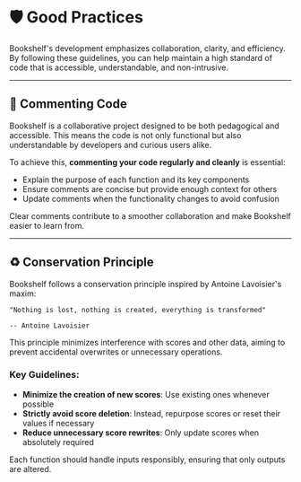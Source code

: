 # 🛡️ Good Practices

Bookshelf's development emphasizes collaboration, clarity, and efficiency. By following these guidelines, you can help maintain a high standard of code that is accessible, understandable, and non-intrusive.

---

## 💬 Commenting Code

Bookshelf is a collaborative project designed to be both pedagogical and accessible. This means the code is not only functional but also understandable by developers and curious users alike.

To achieve this, **commenting your code regularly and cleanly** is essential:

- Explain the purpose of each function and its key components
- Ensure comments are concise but provide enough context for others
- Update comments when the functionality changes to avoid confusion

Clear comments contribute to a smoother collaboration and make Bookshelf easier to learn from.

---

## ♻️ Conservation Principle

Bookshelf follows a conservation principle inspired by Antoine Lavoisier's maxim:

```{epigraph}
"Nothing is lost, nothing is created, everything is transformed"

-- Antoine Lavoisier
```

This principle minimizes interference with scores and other data, aiming to prevent accidental overwrites or unnecessary operations.

### Key Guidelines:

- **Minimize the creation of new scores**: Use existing ones whenever possible
- **Strictly avoid score deletion**: Instead, repurpose scores or reset their values if necessary
- **Reduce unnecessary score rewrites**: Only update scores when absolutely required

Each function should handle inputs responsibly, ensuring that only outputs are altered.
